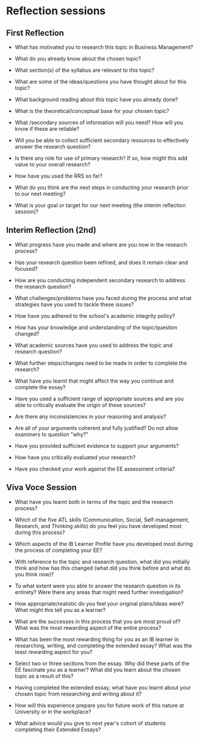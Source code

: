 Reflection sessions
========================

## First Reflection

- What has motivated you to research this topic in Business Management?

- What do you already know about the chosen topic?

- What section(s) of the syllabus are relevant to this topic?

- What are some of the ideas/questions you have thought about for this topic?

- What background reading about this topic have you already done?

- What is the theoretical/conceptual base for your chosen topic? 

- What /secondary sources of information will you need? How will you know if these are reliable?

- Will you be able to collect sufficient secondary resources to effectively answer the research question?

- Is there any role for use of primary research? If so, how might this add value to your overall research?

- How have you used the RRS so far?

- What do you think are the next steps in conducting your research prior to our next meeting?

- What is your goal or target for our next meeting (the interim reflection session)?


## Interim Reflection (2nd)

- What progress have you made and where are you now in the research process?

- Has your research question been refined, and does it remain clear and focused?

- How are you conducting independent secondary research to address the research question?

- What challenges/problems have you faced during the process and what strategies have you used to tackle these issues?

- How have you adhered to the school's academic integrity policy?

- How has your knowledge and understanding of the topic/question changed?

- What academic sources have you used to address the topic and research question?

- What further steps/changes need to be made in order to complete the research?

- What have you learnt that might affect the way you continue and complete the essay?

- Have you used a sufficient range of appropriate sources and are you able to critically evaluate the origin of these sources?

- Are there any inconsistencies in your reasoning and analysis?

- Are all of your arguments coherent and fully justified? Do not allow examiners to question "why?"

- Have you provided sufficient evidence to support your arguments?

- How have you critically evaluated your research?

- Have you checked your work against the EE assessment criteria?

## Viva Voce Session

- What have you learnt both in terms of the topic and the research process?

- Which of the five ATL skills (Communication, Social, Self-management, Research, and Thinking skills) do you feel you have developed most during this process?

- Which aspects of the IB Learner Profile have you developed most during the process of completing your EE?

- With reference to the topic and research question, what did you initially think and how has this changed (what did you think before and what do you think now)?

- To what extent were you able to answer the research question in its entirety? Were there any areas that might need further investigation?

- How appropriate/realistic do you feel your original plans/ideas were? What might this tell you as a learner?

- What are the successes in this process that you are most proud of? What was the most rewarding aspect of the entire process?

- What has been the most rewarding thing for you as an IB learner in researching, writing, and completing the extended essay? What was the least rewarding aspect for you?

- Select two or three sections from the essay. Why did these parts of the EE fascinate you as a learner? What did you learn about the chosen topic as a result of this?

- Having completed the extended essay, what have you learnt about your chosen topic from researching and writing about it?

- How will this experience prepare you for future work of this nature at University or in the workplace?

- What advice would you give to next year's cohort of students completing their Extended Essays?
